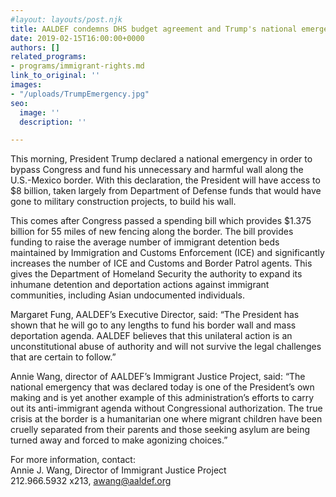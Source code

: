 ```yaml
---
#layout: layouts/post.njk
title: AALDEF condemns DHS budget agreement and Trump's national emergency declaration
date: 2019-02-15T16:00:00+0000
authors: []
related_programs:
- programs/immigrant-rights.md
link_to_original: ''
images:
- "/uploads/TrumpEmergency.jpg"
seo:
  image: ''
  description: ''

---
```

This morning, President Trump declared a national emergency in order to bypass Congress and fund his unnecessary and harmful wall along the U.S.-Mexico border. With this declaration, the President will have access to $8 billion, taken largely from Department of Defense funds that would have gone to military construction projects, to build his wall.

This comes after Congress passed a spending bill which provides $1.375 billion for 55 miles of new fencing along the border. The bill provides funding to raise the average number of immigrant detention beds maintained by Immigration and Customs Enforcement (ICE) and significantly increases the number of ICE and Customs and Border Patrol agents. This gives the Department of Homeland Security the authority to expand its inhumane detention and deportation actions against immigrant communities, including Asian undocumented individuals.

Margaret Fung, AALDEF’s Executive Director, said: “The President has shown that he will go to any lengths to fund his border wall and mass deportation agenda. AALDEF believes that this unilateral action is an unconstitutional abuse of authority and will not survive the legal challenges that are certain to follow.”

Annie Wang, director of AALDEF’s Immigrant Justice Project, said: “The national emergency that was declared today is one of the President’s own making and is yet another example of this administration’s efforts to carry out its anti-immigrant agenda without Congressional authorization. The true crisis at the border is a humanitarian one where migrant children have been cruelly separated from their parents and those seeking asylum are being turned away and forced to make agonizing choices.”

For more information, contact:  
Annie J. Wang, Director of Immigrant Justice Project  
212\.966.5932 x213, awang@aaldef.org